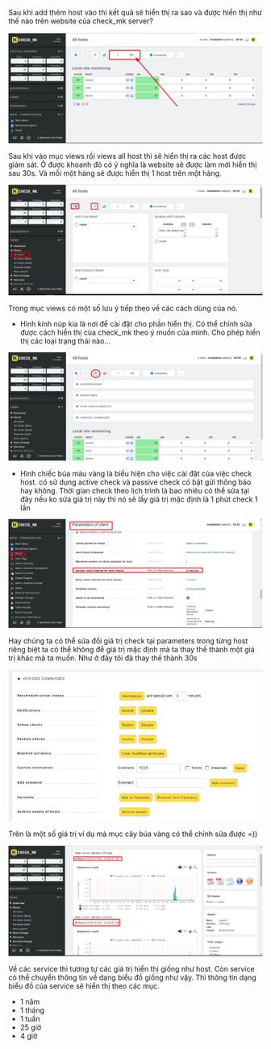 Sau khi add thêm host vào thì kết quả sẽ hiển thị ra sao và được hiển thị như thế nào trên website của check_mk server? 

![](../images/Tong_quan/screen_3.png)

Sau khi vào mục views rồi views all host thì sẽ hiển thị ra các host được giám sát. Ô được khoanh đỏ có ý nghĩa là website sẽ được làm mới hiển thị sau 30s. Và mỗi một hàng sẽ được hiển thị 1 host trên một hàng. 

![](../images/Tong_quan/screen_4.png)

Trong mục views có một số lưu ý tiếp theo về các cách dùng của nó. 
- Hình kính núp kia là nơi để cài đặt cho phần hiển thị. Có thể chỉnh sửa được cách hiển thị của check_mk theo ý muốn của mình. Cho phép hiển thị các loại trạng thái nào... 

![](../images/Tong_quan/screen_5.png)

- Hình chiếc búa màu vàng là biểu hiện cho việc cài đặt của việc check host. có sử dụng active check và passive check có bật gửi thông báo hay không. Thời gian check theo lịch trình là bao nhiêu có thể sửa tại đây nếu ko sửa giá trị này thì nó sẽ lấy giá trị mặc định là 1 phút check 1 lần 

![](../images/Tong_quan/screen_6.png)

Hay chúng ta có thể sửa đổi giá trị check tại parameters trong từng host riêng biệt ta có thể không để giá trị mặc định mà ta thay thế thành một giá trị khác mà ta muốn. Như ở đây tôi đã thay thế thành 30s 

![](../images/Tong_quan/screen_8.png)

Trên là một số giá trị ví dụ mà mục cây búa vàng có thể chỉnh sửa được =)) 

![](../images/Tong_quan/screen_7.png)

Về các service thì tương tự các giá trị hiển thị giống như host. Còn service có thể chuyển thông tin về dạng biểu đồ giống như vậy. Thì thông tin dạng biểu đồ của service sẽ hiển thị theo các mục. 
- 1 năm 
- 1 tháng 
- 1 tuần 
- 25 giờ 
- 4 giờ 

